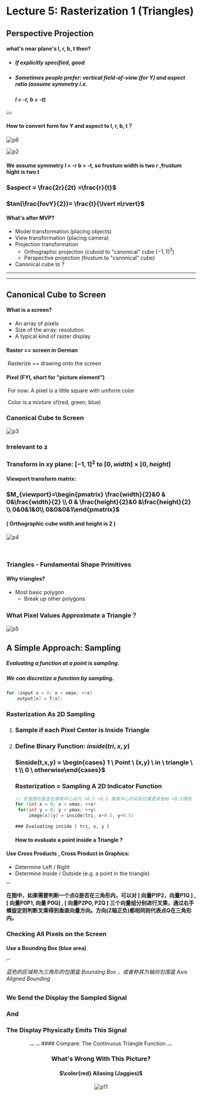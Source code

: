 # Lecture 5: Rasterization 1 (Triangles)



## Perspective Projection

#### what's near plane's l, r, b, t then?

- ##### If explicitly specified, good

- ##### Sometimes people prefer:  vertical field-of-view (for Y) and aspect ratio (assume symmetry i.e.

  #####  l = -r, b = -t)

<img src="C:\Users\userData\Desktop\GAMES101\Lecture5\p1.png" alt="p1" style="zoom: 50%;" />

#### How to convert form fov Y and aspect to l, r, b, t？ 

![p6](C:\Users\userData\Desktop\GAMES101\Lecture4\p6.png)

![p2](C:\Users\userData\Desktop\GAMES101\Lecture5\p2.png)

#### We assume symmetry l = -r b = -t, so frustum width is two r ,frustum hight is two t

###      $aspect = \frac{2r}{2t} =\frac{r}{t}$

### 		$tan(\frac{fovY}{2})= \frac{t}{\lvert n\rvert}$

#### What's after MVP?

- Model transformation (placing objects)
- View transformation (placing camera)
- Projection transformation
  - Orthographic projection (cuboid to "canonical" cube $[-1, 1]^{3}$)
  - Perspective projection (frustum to "canonical" cube)
- Canonical cube to ?

------

------



## Canonical Cube to Screen

#### What is a screen?

- An array of pixels
- Size of the array: resolution
- A typical kind of raster display

#### Raster == screen in German

​	Rasterize == drawing onto the screen

#### Pixel (FYI, short for "picture element")

​	For now: A pixel is a little square with uniform color

​	Color is a mixture of(red, green, blue)



### Canonical Cube to Screen

![p3](C:\Users\userData\Desktop\GAMES101\Lecture5\p3.png)

### Irrelevant to z

### Transform in xy plane:  $[-1,1]^{2}$ to $[0, width] \times[0, height]$

#### Viewport transform matrix:

### 	$M_{viewport}=\begin{pmatrix} \frac{width}{2}&0 & 0&\frac{width}{2} \\  0 & \frac{height}{2}&0 &\frac{height}{2} \\ 0&0&1&0\\ 0&0&0&1\end{pmatrix}$

#### ( Orthographic cube width and height is 2 )

![p4](C:\Users\userData\Desktop\GAMES101\Lecture5\p4.png)

​			

### Triangles - Fundamental Shape Primitives

#### Why triangles?

- Most basic polygon
  - Break up other polygons



### What Pixel Values Approximate a Triangle？

![p5](C:\Users\userData\Desktop\GAMES101\Lecture5\p5.png)



## A Simple Approach: Sampling

##### Evaluating a function at a point is sampling.

##### We can discretize a function by sampling.

```c
for (input x = 0; x < xmax; ++x)
	output[x] = f(x);
```



### Rasterization As 2D Sampling

1. ### Sample if each Pixel Center is Inside Triangle

2. ### Define Binary Function: $inside(tri, x, y)$

   

   ### 	$inside(t,x,y) = \begin{cases} 1 \ Point \ (x,y)  \ in \ triangle \ t \\ 0  \  otherwise\end{cases}$

   

   ### Rasterization = Sampling A 2D Indicator Function

   ```c
   // 检查图形是否在像素中心点内 +0.5 +0.5 像素中心的实际位置是其坐标 +0.5得到
   for (int x = 0; x < xmax; ++x) 
   	for(int y = 0; y < ymax; ++y)
   		image[x][y] = inside(tri, x+0.5, y+0.5)
   ```




	   ### Evaluating inside ( tri, x, y )
	
	#### 	How to evaluate a point inside a Triangle ?

####		Use Cross Products , Cross Product in Graphics:

- Determine Left / Right 
- Determine Inside / Outside  (e.g.  a point in the triangle)

<img src="C:\Users\userData\Desktop\GAMES101\Lecture5\p6.png" alt="p6" style="zoom: 33%;" />

#### 		在图中，如果需要判断一个点Q是否在三角形内，可以对 [ 向量P1P2，向量P1Q ] , [ 向量P0P1, 向量 P0Q] , [ 向量P2P0, P2Q ] 三个向量组分别进行叉乘，通过右手螺旋定则判断叉乘得到垂直向量方向。方向(Z轴正负)都相同则代表点Q在三角形内。



### Checking All Pixels on the Screen 

#### Use a Bounding Box    (blue area)

<img src="C:\Users\userData\Desktop\GAMES101\Lecture5\p7.png" alt="p7" style="zoom: 33%;" />

###### 					蓝色的区域称为三角形的包围盒 Bounding Box ，或者称其为轴向包围盒 Axis Aligned Bounding



### We Send the Display the Sampled Signal 

### And 

### The Display Physically Emits This Signal

<center>
    <img src="C:\Users\userData\Desktop\GAMES101\Lecture5\p8.png" alt="p8" style="zoom:33%;" />
    <img src="C:\Users\userData\Desktop\GAMES101\Lecture5\p9.png" alt="p9" style="zoom:33%;" />
#### 	Compare: The Continuous Triangle Function

<img src="C:\Users\userData\Desktop\GAMES101\Lecture5\p10.png" alt="p10" style="zoom:33%;" />



### What's Wrong With This Picture? 

#### $\color{red} Aliasing (Jaggies)$

![p11](C:\Users\userData\Desktop\GAMES101\Lecture5\p11.png)


